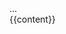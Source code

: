 ---
---
<html lang="en">
<head>
<title>Ithilyn's Wiki</title>
</head>
<body>
  <div id="sidebar"> ... </div>
  <div id="main">
    {{content}}
  </div>
</body>
</html>
